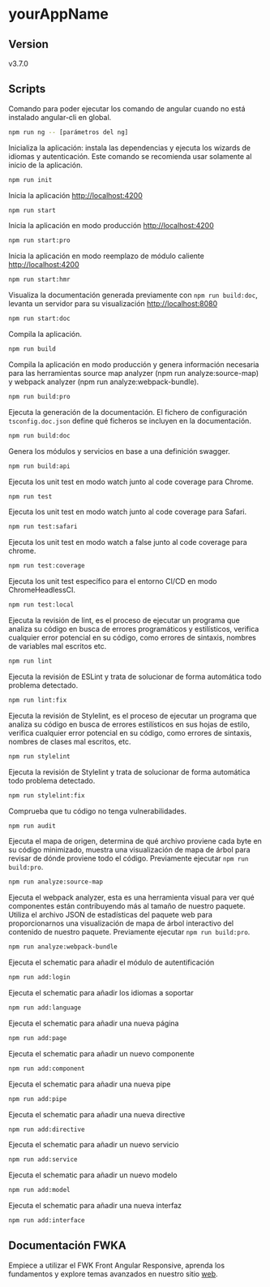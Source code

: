 # yourAppName

## Version

v3.7.0

## Scripts

Comando para poder ejecutar los comando de angular cuando no está instalado angular-cli en global.

```sh
npm run ng -- [parámetros del ng]
```

Inicializa la aplicación: instala las dependencias y ejecuta los wizards de idiomas y autenticación. Este comando se
recomienda usar solamente al inicio de la aplicación.

```sh
npm run init
```

Inicia la aplicación [http://localhost:4200](http://localhost:4200)

```sh
npm run start
```

Inicia la aplicación en modo producción [http://localhost:4200](http://localhost:4200)

```sh
npm run start:pro
```

Inicia la aplicación en modo reemplazo de módulo caliente [http://localhost:4200](http://localhost:4200)

```sh
npm run start:hmr
```

Visualiza la documentación generada previamente con `npm run build:doc`, levanta un servidor para su
visualización [http://localhost:8080](http://localhost:8080)

```sh
npm run start:doc
```

Compila la aplicación.

```sh
npm run build
```

Compila la aplicación en modo producción y genera información necesaria para las herramientas source map analyzer (npm
run analyze:source-map) y webpack analyzer (npm run analyze:webpack-bundle).

```sh
npm run build:pro
```

Ejecuta la generación de la documentación. El fichero de configuración `tsconfig.doc.json` define qué ficheros se
incluyen en la documentación.

```sh
npm run build:doc
```

Genera los módulos y servicios en base a una definición swagger.

```sh
npm run build:api
```

Ejecuta los unit test en modo watch junto al code coverage para Chrome.

```sh
npm run test
```

Ejecuta los unit test en modo watch junto al code coverage para Safari.

```sh
npm run test:safari
```

Ejecuta los unit test en modo watch a false junto al code coverage para chrome.

```sh
npm run test:coverage
```

Ejecuta los unit test específico para el entorno CI/CD en modo ChromeHeadlessCI.

```sh
npm run test:local
```

Ejecuta la revisión de lint, es el proceso de ejecutar un programa que analiza su código en busca de errores
programáticos y estilísticos, verifica cualquier error potencial en su código, como errores de sintaxis, nombres de
variables mal escritos etc.

```sh
npm run lint
```

Ejecuta la revisión de ESLint y trata de solucionar de forma automática todo problema detectado.

```sh
npm run lint:fix
```

Ejecuta la revisión de Stylelint, es el proceso de ejecutar un programa que analiza su código en busca de errores
estilísticos en sus hojas de estilo, verifica cualquier error potencial en su código, como errores de sintaxis,
nombres de clases mal escritos, etc.

```sh
npm run stylelint
```

Ejecuta la revisión de Stylelint y trata de solucionar de forma automática todo problema detectado.

```sh
npm run stylelint:fix
```

Comprueba que tu código no tenga vulnerabilidades.

```sh
npm run audit
```

Ejecuta el mapa de origen, determina de qué archivo proviene cada byte en su código minimizado, muestra una
visualización de mapa de árbol para revisar de dónde proviene todo el código. Previamente ejecutar `npm run build:pro`.

```sh
npm run analyze:source-map
```

Ejecuta el webpack analyzer, esta es una herramienta visual para ver qué componentes están contribuyendo más al tamaño
de nuestro paquete. Utiliza el archivo JSON de estadísticas del paquete web para proporcionarnos una visualización de
mapa de árbol interactivo del contenido de nuestro paquete. Previamente ejecutar `npm run build:pro`.

```sh
npm run analyze:webpack-bundle
```

Ejecuta el schematic para añadir el módulo de autentificación

```sh
npm run add:login
```

Ejecuta el schematic para añadir los idiomas a soportar

```sh
npm run add:language
```

Ejecuta el schematic para añadir una nueva página

```sh
npm run add:page
```

Ejecuta el schematic para añadir un nuevo componente

```sh
npm run add:component
```

Ejecuta el schematic para añadir una nueva pipe

```sh
npm run add:pipe
```

Ejecuta el schematic para añadir una nueva directive

```sh
npm run add:directive
```

Ejecuta el schematic para añadir un nuevo servicio

```sh
npm run add:service
```

Ejecuta el schematic para añadir un nuevo modelo

```sh
npm run add:model
```

Ejecuta el schematic para añadir una nueva interfaz

```sh
npm run add:interface
```

## Documentación FWKA

Empiece a utilizar el FWK Front Angular Responsive, aprenda los fundamentos y explore temas avanzados en nuestro sitio
[web](https://angular.srv.mercadona.com/).

